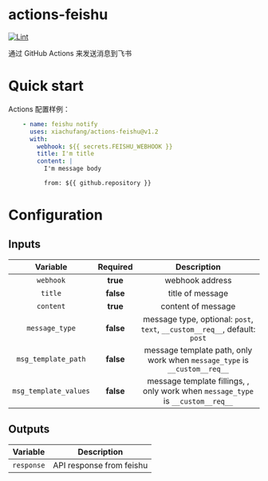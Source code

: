 # actions-feishu

[![Lint](https://github.com/xiachufang/actions-feishu/actions/workflows/lint.yml/badge.svg)](https://github.com/xiachufang/actions-feishu/actions/workflows/lint.yml)

通过 GitHub Actions 来发送消息到飞书

# Quick start

Actions 配置样例：

```yaml
    - name: feishu notify
      uses: xiachufang/actions-feishu@v1.2
      with:
        webhook: ${{ secrets.FEISHU_WEBHOOK }}
        title: I'm title
        content: |
          I'm message body

          from: ${{ github.repository }}

```

# Configuration

## Inputs

| Variable | Required | Description |
| :---: | :---: | :----: |
| `webhook`| **true** | webhook address |
| `title` | **false** | title of message|
| `content` | **true** | content of message|
| `message_type`| **false**| message type, optional: `post`, `text`, `__custom__req__`, default: `post`|
| `msg_template_path`| **false**| message template path, only work when `message_type` is `__custom__req__`|
| `msg_template_values`| **false**| message template fillings, , only work when `message_type` is `__custom__req__`|

## Outputs

| Variable  | Description |
| :---:  | :----: |
| `response` | API response from feishu |
